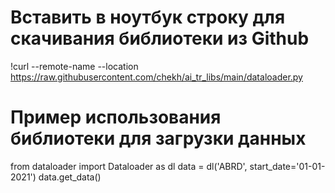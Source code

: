 # Вставить в ноутбук строку для скачивания библиотеки из Github
!curl --remote-name --location https://raw.githubusercontent.com/chekh/ai_tr_libs/main/dataloader.py

# Пример использования библиотеки для загрузки данных
from dataloader import Dataloader as dl
data = dl('ABRD', start_date='01-01-2021')
data.get_data()
